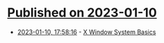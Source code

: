 # [Published on 2023-01-10](index.md)

* [2023-01-10, 17:58:16](https://news.ycombinator.com/item?id=34328777) - [X Window System Basics](https://magcius.github.io/xplain/article/x-basics.html)
